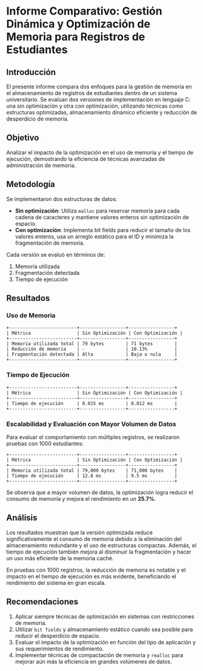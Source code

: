 # Informe Comparativo: Gestión Dinámica y Optimización de Memoria para Registros de Estudiantes

## Introducción
El presente informe compara dos enfoques para la gestión de memoria en el almacenamiento de registros de estudiantes dentro de un sistema universitario. Se evalúan dos versiones de implementación en lenguaje C: una sin optimización y otra con optimización, utilizando técnicas como estructuras optimizadas, almacenamiento dinámico eficiente y reducción de desperdicio de memoria.

## Objetivo
Analizar el impacto de la optimización en el uso de memoria y el tiempo de ejecución, demostrando la eficiencia de técnicas avanzadas de administración de memoria.

## Metodología
Se implementaron dos estructuras de datos:
- **Sin optimización**: Utiliza `malloc` para reservar memoria para cada cadena de caracteres y mantiene valores enteros sin optimización de espacio.
- **Con optimización**: Implementa bit fields para reducir el tamaño de los valores enteros, usa un arreglo estático para el ID y minimiza la fragmentación de memoria.

Cada versión se evaluó en términos de:
1. Memoria utilizada
2. Fragmentación detectada
3. Tiempo de ejecución

## Resultados

### Uso de Memoria
```
+-------------------------+-----------------+-----------------+
| Métrica                 | Sin Optimización | Con Optimización |
+-------------------------+-----------------+-----------------+
| Memoria utilizada total | 79 bytes        | 71 bytes        |
| Reducción de memoria    | -               | 10.13%          |
| Fragmentación detectada | Alta            | Baja o nula     |
+-------------------------+-----------------+-----------------+
```

### Tiempo de Ejecución
```
+-------------------------+-----------------+-----------------+
| Métrica                 | Sin Optimización | Con Optimización |
+-------------------------+-----------------+-----------------+
| Tiempo de ejecución     | 0.015 ms        | 0.012 ms        |
+-------------------------+-----------------+-----------------+
```

### Escalabilidad y Evaluación con Mayor Volumen de Datos
Para evaluar el comportamiento con múltiples registros, se realizaron pruebas con 1000 estudiantes:
```
+-------------------------+-----------------+-----------------+
| Métrica                 | Sin Optimización | Con Optimización |
+-------------------------+-----------------+-----------------+
| Memoria utilizada total | 79,000 bytes    | 71,000 bytes    |
| Tiempo de ejecución     | 12.8 ms         | 9.5 ms          |
+-------------------------+-----------------+-----------------+
```

Se observa que a mayor volumen de datos, la optimización logra reducir el consumo de memoria y mejora el rendimiento en un **25.7%**.

## Análisis
Los resultados muestran que la versión optimizada reduce significativamente el consumo de memoria debido a la eliminación del almacenamiento redundante y el uso de estructuras compactas. Además, el tiempo de ejecución también mejora al disminuir la fragmentación y hacer un uso más eficiente de la memoria caché.

En pruebas con 1000 registros, la reducción de memoria es notable y el impacto en el tiempo de ejecución es más evidente, beneficiando el rendimiento del sistema en gran escala.

## Recomendaciones
1. Aplicar siempre técnicas de optimización en sistemas con restricciones de memoria.
2. Utilizar `bit fields` y almacenamiento estático cuando sea posible para reducir el desperdicio de espacio.
3. Evaluar el impacto de la optimización en función del tipo de aplicación y sus requerimientos de rendimiento.
4. Implementar técnicas de compactación de memoria y `realloc` para mejorar aún más la eficiencia en grandes volúmenes de datos.


